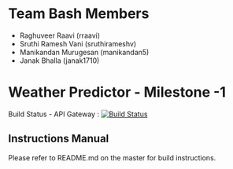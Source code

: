 Team Bash Members
==============================
* Raghuveer Raavi (rraavi) 
* Sruthi Ramesh Vani (sruthirameshv) 
* Manikandan Murugesan (manikandan5)
* Janak Bhalla (janak1710)

Weather Predictor - Milestone -1
==============================

Build Status - API Gateway  : [![Build Status](https://travis-ci.org/airavata-courses/TeamBash.svg?branch=feature%2Ffeature-10-apigateway)](https://travis-ci.org/airavata-courses/TeamBash)

Instructions  Manual
---------------------------
Please refer to README.md on the master for build instructions. 
